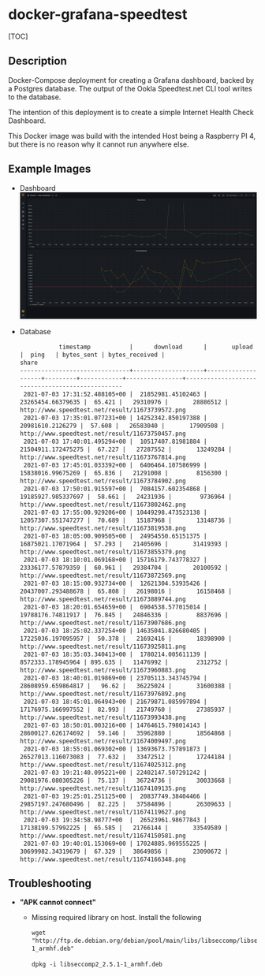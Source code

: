 # docker-grafana-speedtest

[TOC]

## Description

Docker-Compose deployment for creating a Grafana dashboard, backed by a Postgres
database.  The output of the Ookla Speedtest.net CLI tool writes to the database.

The intention of this deployment is to create a simple Internet Health Check
Dashboard.

This Docker image was build with the intended Host being a Raspberry PI 4, but
there is no reason why it cannot run anywhere else.

## Example Images

- Dashboard
  ![](./img/InternetHealthCheck%20-%20Grafana.png "Dashboard Example 1")

- Database
  
  ```
             timestamp           |      download      |       upload       |  ping   | bytes_sent | bytes_received |                      share
  -------------------------------+--------------------+--------------------+---------+------------+----------------+-------------------------------------------------
   2021-07-03 17:31:52.488105+00 |  21852981.45102463 |  23265454.66379635 |  65.421 |   29310976 |       28886512 | http://www.speedtest.net/result/11673739572.png
   2021-07-03 17:35:01.077231+00 | 14252342.850197388 |   20981610.2126279 |  57.608 |   26583040 |       17909508 | http://www.speedtest.net/result/11673750457.png
   2021-07-03 17:40:01.495294+00 |  10517407.81981884 | 21504911.172475275 |  67.227 |   27287552 |       13249284 | http://www.speedtest.net/result/11673767814.png
   2021-07-03 17:45:01.033392+00 |  6406464.107586999 |  15838016.99675269 |  65.836 |   21291008 |        8156300 | http://www.speedtest.net/result/11673784902.png
   2021-07-03 17:50:01.915597+00 |  7084157.602354868 | 19185927.985337697 |  58.661 |   24231936 |        9736964 | http://www.speedtest.net/result/11673802462.png
   2021-07-03 17:55:00.929206+00 | 10449298.473523138 | 12057307.551747277 |  70.689 |   15187968 |       13148736 | http://www.speedtest.net/result/11673819538.png
   2021-07-03 18:05:00.909505+00 |  24954550.65151375 |  16875021.17071964 |  57.293 |   21405696 |       31419393 | http://www.speedtest.net/result/11673855379.png
   2021-07-03 18:10:01.069168+00 | 15716179.743778327 |  23336177.57879359 |  60.961 |   29384704 |       20100592 | http://www.speedtest.net/result/11673872569.png
   2021-07-03 18:15:00.932734+00 |  12621304.53935426 | 20437007.293488678 |  65.808 |   26198016 |       16158468 | http://www.speedtest.net/result/11673889744.png
   2021-07-03 18:20:01.654659+00 |  6904538.577015014 |  19788176.74811917 |  76.845 |   24846336 |        8837696 | http://www.speedtest.net/result/11673907686.png
   2021-07-03 18:25:02.337254+00 | 14635041.826680405 | 17225036.197095957 |  50.378 |   21692416 |       18398900 | http://www.speedtest.net/result/11673925811.png
   2021-07-03 18:35:03.340413+00 |  1780214.005611139 |  8572333.178945964 | 895.635 |   11476992 |        2312752 | http://www.speedtest.net/result/11673960883.png
   2021-07-03 18:40:01.019869+00 | 23705113.343745794 | 28608959.659864817 |   96.62 |   36225024 |       31600388 | http://www.speedtest.net/result/11673976892.png
   2021-07-03 18:45:01.064943+00 | 21679871.085997894 | 17176975.166997552 |  82.993 |   21749760 |       27385937 | http://www.speedtest.net/result/11673993438.png
   2021-07-03 18:50:01.003216+00 | 14764615.798014143 | 28600127.626174692 |  59.146 |   35962880 |       18564868 | http://www.speedtest.net/result/11674009497.png
   2021-07-03 18:55:01.069302+00 | 13693673.757891873 | 26527013.116073083 |  77.632 |   33472512 |       17244184 | http://www.speedtest.net/result/11674025312.png
   2021-07-03 19:21:40.095221+00 | 22402147.507291242 | 29081976.080305226 |  75.137 |   36724736 |       30033668 | http://www.speedtest.net/result/11674109135.png
   2021-07-03 19:25:01.251125+00 |  20837749.38404466 | 29857197.247680496 |  82.225 |   37584896 |       26309633 | http://www.speedtest.net/result/11674119627.png
   2021-07-03 19:34:58.98777+00  |  26523961.98677843 |  17138199.57992225 |  65.585 |   21766144 |       33549589 | http://www.speedtest.net/result/11674150581.png
   2021-07-03 19:40:01.153069+00 | 17024885.969555225 |  30699982.34319679 |  67.329 |   38649856 |       23090672 | http://www.speedtest.net/result/11674166348.png
  ```

## Troubleshooting

- **"APK cannot connect"**
  - Missing required library on host.  Install the following

    ```shell
    wget "http://ftp.de.debian.org/debian/pool/main/libs/libseccomp/libseccomp2_2.5.1-1_armhf.deb"
    
    dpkg -i libseccomp2_2.5.1-1_armhf.deb
    ```
